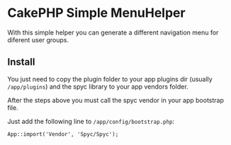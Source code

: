 CakePHP Simple MenuHelper
=========================

With this simple helper you can generate a different navigation menu
for diferent user groups.

Install
-------
You just need to copy the plugin folder to your app plugins dir (usually `/app/plugins`)
and the spyc library to your app vendors folder.

After the steps above you must call the spyc vendor in your app bootstrap file.

Just add the following line to `/app/config/bootstrap.php`:
	
	App::import('Vendor', 'Spyc/Spyc');

